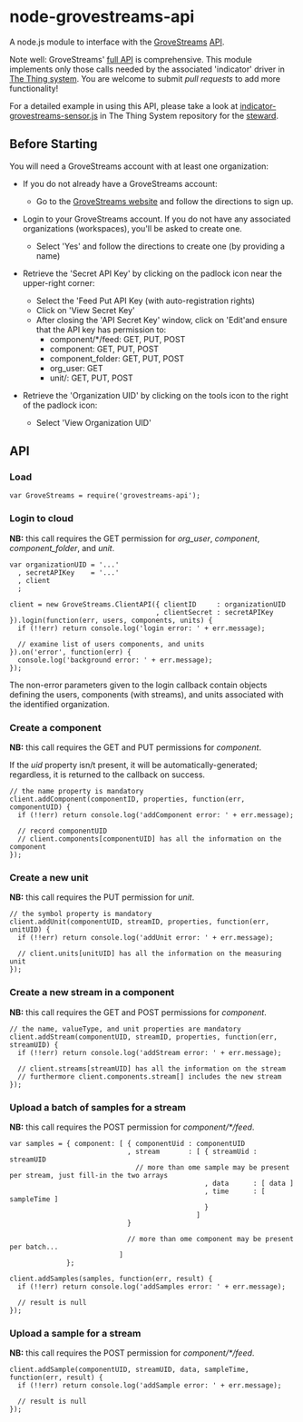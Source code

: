 node-grovestreams-api
=====================

A node.js module to interface with the [GroveStreams](https://grovestreams.com/)
[API](https://grovestreams.com/developers/api.html).

Note well: GroveStreams' [full API](https://grovestreams.com/developers/api_adv.html) is comprehensive.
This module implements only those calls needed by the associated 'indicator' driver in
[The Thing system](http://thethingsystem.com/).
You are welcome to submit _pull requests_ to add more functionality!

For a detailed example in using this API,
please take a look at
[indicator-grovestreams-sensor.js](https://github.com/TheThingSystem/steward/blob/master/steward/devices/devices-indicator/indicator-grovestreams-sensor.js)
in The Thing System repository for the [steward](https://github.com/TheThingSystem/steward).

Before Starting
---------------
You will need a GroveStreams account with at least one organization:

- If you do not already have a GroveStreams account:
    - Go to the [GroveStreams website](https://grovestreams.com) and follow the directions to sign up.

- Login to your GroveStreams account. If you do not have any associated organizations (workspaces),
you'll be asked to create one.
    -  Select 'Yes' and follow the directions to create one (by providing a name)

- Retrieve the 'Secret API Key' by clicking on the padlock icon near the upper-right corner:
    - Select the 'Feed Put API Key (with auto-registration rights)
    - Click on 'View Secret Key'
    - After closing the 'API Secret Key' window, click on 'Edit'and ensure that the API key has permission to:
        - component/*/feed: GET, PUT, POST
        - component: GET, PUT, POST
        - component_folder: GET, PUT, POST
        - org_user: GET
        - unit/: GET, PUT, POST

- Retrieve the 'Organization UID' by clicking on the tools icon to the right of the padlock icon:
    - Select 'View Organization UID'

API
---

### Load

    var GroveStreams = require('grovestreams-api');

### Login to cloud

__NB:__ this call requires the GET permission for _org_user_, _component_, _component_folder_, and _unit_.

    var organizationUID = '...'
      , secretAPIKey    = '...'
      , client
      ;

    client = new GroveStreams.ClientAPI({ clientID     : organizationUID
                                        , clientSecret : secretAPIKey }).login(function(err, users, components, units) {
      if (!!err) return console.log('login error: ' + err.message);

      // examine list of users components, and units
    }).on('error', function(err) {
      console.log('background error: ' + err.message);
    });

The non-error parameters given to the login callback contain objects defining the users, components (with streams),
and units associated with the identified organization.


### Create a component

__NB:__ this call requires the GET and PUT permissions for _component_.

If the _uid_ property isn/t present, it will be automatically-generated; regardless, it is returned to the callback on success.

    // the name property is mandatory
    client.addComponent(componentID, properties, function(err, componentUID) {
      if (!!err) return console.log('addComponent error: ' + err.message);

      // record componentUID
      // client.components[componentUID] has all the information on the component
    });

### Create a new unit

__NB:__ this call requires the PUT permission for _unit_.

    // the symbol property is mandatory
    client.addUnit(componentUID, streamID, properties, function(err, unitUID) {
      if (!!err) return console.log('addUnit error: ' + err.message);

      // client.units[unitUID] has all the information on the measuring unit
    });

### Create a new stream in a component

__NB:__ this call requires the GET and POST permissions for _component_.

    // the name, valueType, and unit properties are mandatory
    client.addStream(componentUID, streamID, properties, function(err, streamUID) {
      if (!!err) return console.log('addStream error: ' + err.message);

      // client.streams[streamUID] has all the information on the stream
      // furthermore client.components.stream[] includes the new stream
    });

### Upload a batch of samples for a stream

__NB:__ this call requires the POST permission for _component/*/feed_.

    var samples = { component: [ { componentUid : componentUID
                                 , stream       : [ { streamUid : streamUID
                                   // more than ome sample may be present per stream, just fill-in the two arrays
                                                    , data      : [ data ]
                                                    , time      : [ sampleTime ]
                                                    }
                                                  ]
                                 }

                                 // more than ome component may be present per batch...
                               ]
                  };

    client.addSamples(samples, function(err, result) {
      if (!!err) return console.log('addSamples error: ' + err.message);

      // result is null
    });

### Upload a sample for a stream

__NB:__ this call requires the POST permission for _component/*/feed_.

    client.addSample(componentUID, streamUID, data, sampleTime, function(err, result) {
      if (!!err) return console.log('addSample error: ' + err.message);

      // result is null
    });
